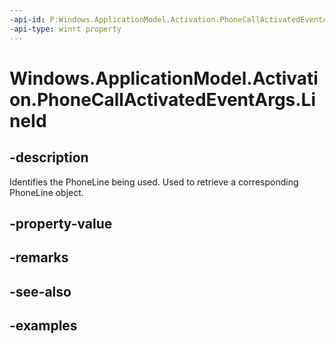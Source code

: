 ```yaml
---
-api-id: P:Windows.ApplicationModel.Activation.PhoneCallActivatedEventArgs.LineId
-api-type: winrt property
---
```


# Windows.ApplicationModel.Activation.PhoneCallActivatedEventArgs.LineId

<!--
public Guid LineId { get; }
-->


## -description

Identifies the PhoneLine being used. Used to retrieve a corresponding PhoneLine object.

## -property-value

## -remarks

## -see-also

## -examples


